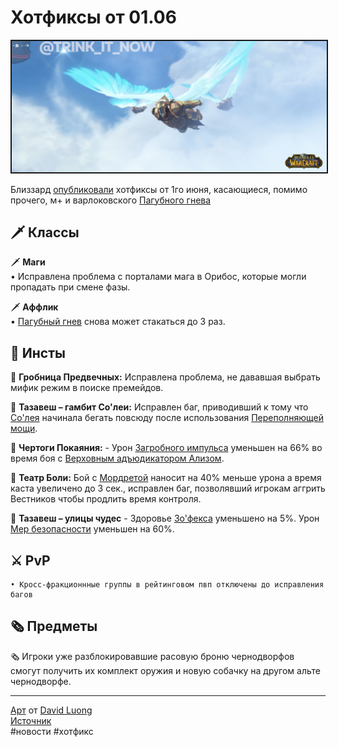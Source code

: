 # Хотфиксы от 01.06

<html>
<center>
<img src=https://raw.githubusercontent.com/MagicalCow/TrinkIT-News/main/Sources/Assets/WH327243/WH327243-1.jpg float=center border=2>
</center>  
</html>

Близзард <a href="https://worldofwarcraft.com/en-us/news/23800887">опубликовали</a> хотфиксы от 1го июня, касающиеся, помимо прочего, м+ и варлоковского <a href="https://ru.wowhead.com/spell=337122">Пагубного гнева</a> 

## 🗡 Классы

🗡 **Маги**  
    • Исправлена проблема с порталами мага в Орибос, которые могли пропадать при смене фазы.  

🗡 **Аффлик**  
    • <a href="https://ru.wowhead.com/spell=337122">Пагубный гнев</a> снова может стакаться до 3 раз.


## 🏰 Инсты
🏰 **Гробница Предвечных:** Исправлена проблема, не дававшая выбрать мифик режим в поиске премейдов.

🏰 **Тазавеш – гамбит Со'леи:** Исправлен баг, приводивший к тому что <a href="https://ru.wowhead.com/npc=177269">Со'лея</a> начинала бегать повсюду после использования <a href="https://ru.wowhead.com/spell=351086">Переполняющей мощи</a>.  

🏰 **Чертоги Покаяния:** - Урон <a href="https://ru.wowhead.com/spell=323852">Загробного импульса</a> уменьшен на 66% во время боя с <a href="https://ru.wowhead.com/npc=165410">Верховным адъюдикатором Ализом</a>.

🏰 **Театр Боли:** Бой с <a href="https://ru.wowhead.com/spell=324589">Мордретой</a> наносит на 40% меньше урона а время каста увеличено до 3 сек., исправлен баг, позволявший игрокам аггрить Вестников чтобы продлить время контроля.

🏰 **Тазавеш – улицы чудес** - Здоровье <a href="https://ru.wowhead.com/npc=175616">Зо'фекса</a> уменьшено на 5%. Урон <a href="https://ru.wowhead.com/spell=346204">Мер безопасности</a> уменьшен на 60%.

## ⚔️ PvP
    • Кросс-фракционнные группы в рейтинговом пвп отключены до исправления багов

## 🗞 Предметы
🗞 Игроки уже разблокировавшие расовую броню чернодворфов смогут получить их комплект оружия и новую собачку на другом альте чернодворфе.

---
[Арт](https://www.artstation.com/artwork/o28YKL) от [David Luong](https://www.artstation.com/ackdoh)  
<a href="https://www.wowhead.com/news/327243">Источник</a>  
#новости #хотфикс